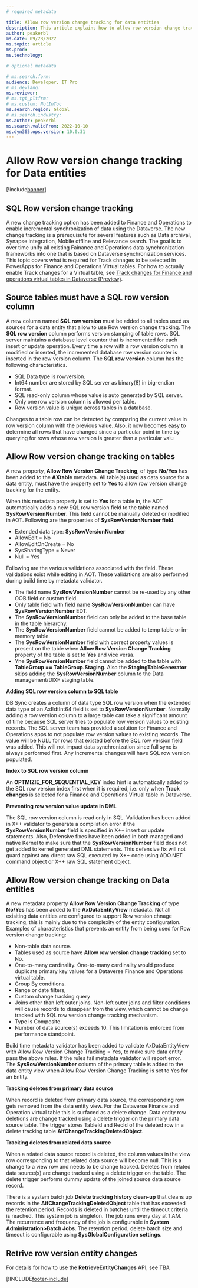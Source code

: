 ```yaml
---
# required metadata

title: Allow row version change tracking for data entities 
description: This article explains how to allow row version change tracking for data entities and tabels for Finance and Operations apps.
author: peakerbl
ms.date: 09/28/2022
ms.topic: article
ms.prod:
ms.technology: 

# optional metadata

# ms.search.form:
audience: Developer, IT Pro
# ms.devlang: 
ms.reviewer: 
# ms.tgt_pltfrm: 
# ms.custom: NotInToc
ms.search.region: Global
# ms.search.industry:
ms.author: peakerbl
ms.search.validFrom: 2022-10-10
ms.dyn365.ops.version: 10.0.31
---
```


# Allow Row version change tracking for Data entities

[!include[banner](../includes/banner.md)]

## SQL Row version change tracking

A new change tracking option has been added to Finance and Operations to enable incremental synchronization of data using the Dataverse. The new change tracking is a prerequisute for several features such as Data archival, Synapse integration, Mobile offline and Relevance search. The goal is to over time unify all existing Fainance and Operations data synchronization frameworks into one that is based on Dataverse synchronization services. This topic covers what is required for Track chnages to be selected in PowerApps for Finance and Operations Virtual tables. For how to actually enable Track changes for a Virtual table, see [Track changes for Finance and operations virtual tables in Dataverse (Preview)](../track-changes-fin-ops-virtual-table.md).  

## Source tables must have a SQL row version column

A new column named **SQL row version** must be added to all tables used as sources for a data entity that allow to use Row version change tracking. The **SQL row version** column performs version stamping of table rows. SQL server maintains a database level counter that is incremented for each insert or update operation. Every time a row with a row version column is modified or inserted, the incremented database row version counter is inserted in the row version column. The **SQL row version** column has the following characteristics.

- SQL Data type is rowversion.
- Int64 number are stored by SQL server as binary(8) in big-endian format.
- SQL read-only column whose value is auto generated by SQL server.
- Only one row version column is allowed per table.
- Row version value is unique across tables in a database.

Changes to a table row can be detected by comparing the current value in row version column with the previous value. Also, it now becomes easy to determine all rows that have changed since a particular point in time by querying for rows whose row version is greater than a particular valu

## Allow Row version change tracking on tables

A new property, **Allow Row Version Change Tracking**, of type **No/Yes** has been added to the **AXtable** metadata. All table(s) used as data source for a data entity,  must have the property set to **Yes** to allow row version change tracking for the entity. 

When this metadata property is set to **Yes** for a table in, the AOT automatically adds a new SQL row version field to the table named **SysRowVersionNumber**. This field cannot be manually deleted or modified in AOT. Following are the properties of **SysRowVersionNumber field**. 

- Extended data type: **SysRowVersionNumber**
- AllowEdit = No
- AllowEditOnCreate = No
- SysSharingType = Never
- Null = Yes

Following are the various validations associated with the field. These validations exist while editing in AOT. These validations are also performed during build time by metadata validator.

- The field name **SysRowVersionNumber** cannot be re-used by any other OOB field or custom field.
- Only table field with field name **SysRowVersionNumber** can have **SysRowVersionNumber** EDT.
- The **SysRowVersionNumber** field can only be added to the base table in the table hierarchy.
- The **SysRowVersionNumber** field cannot be added to temp table or in-memory table.
- The **SysRowVersionNumber** field with correct property values is present on the table when **Allow Row Version Change Tracking** property of the table is set to **Yes** and vice versa.
- Yhe **SysRowVersionNumber** field cannot be added to the table with **TableGroup == TableGroup.Staging**. Also the **StagingTableGenerator** skips adding the **SysRowVersionNumber** column to the Data management/DIXF staging table. 

**Adding SQL row version column to SQL table**

DB Sync creates a column of data type SQL row version when the extended data type of an AxEdtInt64 field is set to **SysRowVersionNumber**. Normally adding a row version column to a large table can take a significant amount of time because SQL server tries to populate row version values to existing records. The SQL server team has provided a solution for Finance and Operations apps to not populate row version values to existing records. The value will be NULL for rows that existed before the SQL row version field was added. This will not impact data synchronization since full sync is always performed first. Any incremental changes will have SQL row version populated. 

**Index to SQL row version column**

An **OPTMIZIE_FOR_SEQUENTIAL_KEY** index hint is automatically added to the SQL row version index first when it is required, i.e. only when **Track changes** is selected for a Finance and Operations Virtual table in Dataverse.

**Preventing row version value update in DML**

The SQL row version column is read only in SQL. Validation has been added in X++ validator to generate a compilation error if the **SysRowVersionNumber** field is specified in X++ insert or update statements. Also, Defensive fixes have been added in both managed and native Kernel to make sure that the **SysRowVersionNumber** field does not get added to kernel generated DML statements. This defensive fix will not guard against any direct raw SQL executed by X++ code using ADO.NET command object or X++ raw SQL statement object.

## Allow Row version change tracking on Data entities

A new metadata property **Allow Row Version Change Tracking** of type **No/Yes** has been added to the **AxDataEntityView** metadata. Not all exisiting data entities are configured to support Row version chnage tracking, this is mainly due to the complexity of the entity configuration. Examples of characteristics that prevents an entity from being used for Row version change tracking:

- Non-table data source.
- Tables used as source have **Allow row version change tracking** set to No.
- One-to-many cardinality. One-to-many cardinality would produce duplicate primary key values for a Dataverse Finance and Operations virtual table. 
- Group By conditions.
- Range or date filters, 
- Custom change tracking query
- Joins other than left outer joins. Non-left outer joins and filter conditions will cause records to disappear from the view, which cannot be change tracked with SQL row version change tracking mechanism.
- Type is Composite.
- Number of data source(s) exceeds 10. This limitation is enforced from performance standpoint.

Build time metadata validator has been added to validate AxDataEntityView with Allow Row Version Change Tracking = Yes, to make sure data entity pass the above rules. If the rules fail metadata validator will report error. The **SysRowVersionNumber** column of the primary table is added to the data entity view when Allow Row Version Change Tracking is set to Yes for an Entity.

**Tracking deletes from primary data source**

When record is deleted from primary data source, the corresponding row gets removed from the data entity view. For the Dataverse Finance and Operation virtual table this is surfaced as a delete change. Data entity row deletions are change tracked using a delete trigger on the primary data source table. The trigger stores TableId and RecId of the deleted row in a delete tracking table **AifChangeTrackingDeletedObject**.

**Tracking deletes from related data source**

When a related data source record is deleted, the column values in the view row corresponding to that related data source will become null. This is a change to a view row and needs to be change tracked. Deletes from related data source(s) are change tracked using a delete trigger on the table. The delete trigger performs dummy update of the joined source data source record. 

There is a system batch job **Delete tracking history clean-up** that cleans up records in the **AifChangeTrackingDeletedObject** table that has exceeded the retention period. Records is deleted in batches until the timeout criteria is reached. This system job is singleton. The job runs every day at 1 AM. The recurrence and frequency of the job is configurable in **System Administration>Batch Jobs**. The retention period, delete batch size and timeout is configurable using **SysGlobalConfiguration settings**.

## Retrive row version entity changes

For details for how to use the **RetrieveEntityChanges** API, see TBA
 
[!INCLUDE[footer-include](../../../includes/footer-banner.md)]
